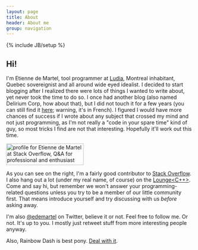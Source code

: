 ```yaml
---
layout: page
title: About
header: About me
group: navigation
---
```

{% include JB/setup %}

## Hi! 

I'm Etienne de Martel, tool programmer at [Ludia](http://ludia.com/), Montreal inhabitant, Quebec sovereignist and all around wide eyed idealist. I decided to start blogging after I realized there were lots of things I wanted to write about, yet never took the time to do so. I once had another blog (also named Delirium Corp, how about that), but I did not touch it for a few years (you can still find it [here](http://deliriumcorp.blogspot.com/); warning, it's in French). I figured I would have more chances of success if I wrote about any subject that crossed my mind and not just programming, as I'm not really a "code in your spare time" kind of guy, so most tricks I find are not that interesting. Hopefully it'll work out this time.

<div class="sidebar">
	<a href="http://stackoverflow.com/users/71141/etienne-de-martel">
		<img src="http://stackoverflow.com/users/flair/71141.png?theme=dark" width="208" height="58" alt="profile for Etienne de Martel at Stack Overflow, Q&amp;A for professional and enthusiast programmers" title="profile for Etienne de Martel at Stack Overflow, Q&amp;A for professional and enthusiast programmers">
	</a>
</div>

As you can see on the right, I'm a fairly good contributor to [Stack Overflow](http://stackoverflow.com/). I also hang out a lot (under my real name, of course) on the [Lounge&lt;C++&gt;](http://chat.stackoverflow.com/rooms/10/loungec). Come and say hi, but remember we won't answer your programming-related questions unless you try to be a member of our little community first. That means introduce yourself and try discussing with us _before_ asking away.

I'm also [@edemartel](http://twitter.com/edemartel) on Twitter, believe it or not. Feel free to follow me. Or not. It's up to you. I mostly just retweet stuff from more interesting people anyway.

Also, Rainbow Dash is best pony. [Deal with it](http://www.youtube.com/watch?v=omFG-MHqWw4).